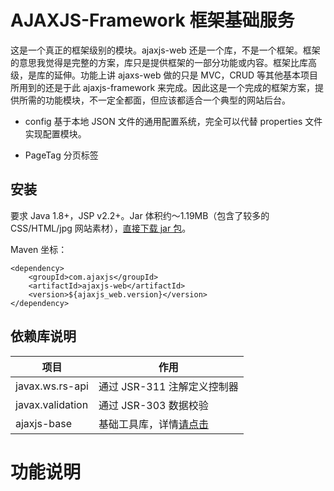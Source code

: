 AJAXJS-Framework 框架基础服务
===========

这是一个真正的框架级别的模块。ajaxjs-web 还是一个库，不是一个框架。框架的意思我觉得是完整的方案，库只是提供框架的一部分功能或内容。框架比库高级，是库的延伸。功能上讲 ajaxs-web 做的只是 MVC，CRUD 等其他基本项目所用到的还是于此 ajaxjs-framework 来完成。因此这是一个完成的框架方案，提供所需的功能模块，不一定全都面，但应该都适合一个典型的网站后台。



- config 基于本地 JSON 文件的通用配置系统，完全可以代替 properties 文件实现配置模块。

- PageTag 分页标签


安装
---------

要求 Java 1.8+，JSP v2.2+。Jar 体积约～1.19MB（包含了较多的 CSS/HTML/jpg 网站素材），[直接下载 jar 包](https://search.maven.org/remotecontent?filepath=com/ajaxjs/ajaxjs-web/1.1.5/ajaxjs-web-1.1.3.jar)。

Maven 坐标：

```
<dependency>
    <groupId>com.ajaxjs</groupId>
    <artifactId>ajaxjs-web</artifactId>
    <version>${ajaxjs_web.version}</version>
</dependency>
```

依赖库说明
-------------
|项目|作用|
|---|---|
|javax.ws.rs-api| 通过 JSR-311 注解定义控制器|
|javax.validation| 通过 JSR-303 数据校验|
|ajaxjs-base| 基础工具库，详情[请点击](../ajaxjs-base)|

功能说明
===========